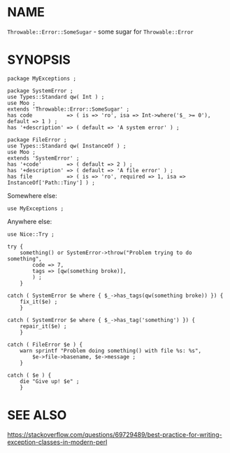 # NAME

`Throwable::Error::SomeSugar` - some sugar for `Throwable::Error`

# SYNOPSIS

    package MyExceptions ;

    package SystemError ;
    use Types::Standard qw( Int ) ;
    use Moo ;
    extends 'Throwable::Error::SomeSugar' ;
    has code           => ( is => 'ro', isa => Int->where('$_ >= 0'), default => 1 ) ;
    has '+description' => ( default => 'A system error' ) ;

    package FileError ;
    use Types::Standard qw( InstanceOf ) ;
    use Moo ;
    extends 'SystemError' ;
    has '+code'        => ( default => 2 ) ;
    has '+description' => ( default => 'A file error' ) ;
    has file           => ( is => 'ro', required => 1, isa => InstanceOf['Path::Tiny'] ) ;

Somewhere else:

    use MyExceptions ;

Anywhere else:

    use Nice::Try ;

    try {
        something() or SystemError->throw("Problem trying to do something",
            code => 7,
            tags => [qw(something broke)],
            ) ;
        }

    catch ( SystemError $e where { $_->has_tags(qw(something broke)) }) {
        fix_it($e) ;
        }

    catch ( SystemError $e where { $_->has_tag('something') }) {
        repair_it($e) ;
        }

    catch ( FileError $e ) {
        warn sprintf "Problem doing something() with file %s: %s",
            $e->file->basename, $e->message ;
        }

    catch ( $e ) {
        die "Give up! $e" ;
        }

# SEE ALSO

https://stackoverflow.com/questions/69729489/best-practice-for-writing-exception-classes-in-modern-perl
